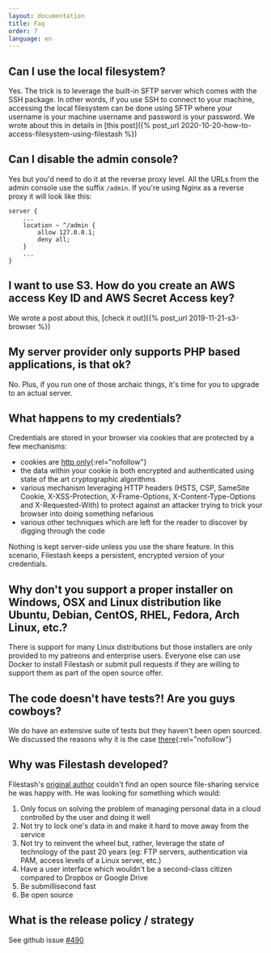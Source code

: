 ```yaml
---
layout: documentation
title: Faq
order: 7
language: en
---
```


## Can I use the local filesystem?

Yes. The trick is to leverage the built-in SFTP server which comes with the SSH package. In other words, if you use SSH to connect to your machine, accessing the local filesystem can be done using SFTP where your username is your machine username and password is your password. We wrote about this in details in [this post]({% post_url 2020-10-20-how-to-access-filesystem-using-filestash %})

## Can I disable the admin console?

Yes but you'd need to do it at the reverse proxy level. All the URLs from the admin console use the suffix `/admin`. If you're using Nginx as a reverse proxy it will look like this:
```
server {
    ...
    location ~ ^/admin {
        allow 127.0.0.1;
        deny all;
    }
    ...
}
```

## I want to use S3. How do you create an AWS access Key ID and AWS Secret Access key?

We wrote a post about this, [check it out]({% post_url 2019-11-21-s3-browser %})

## My server provider only supports PHP based applications, is that ok?

No. Plus, if you run one of those archaic things, it's time for you to upgrade to an actual server.

## What happens to my credentials?

Credentials are stored in your browser via cookies that are protected by a few mechanisms:
- cookies are [http only](https://developer.mozilla.org/en-US/docs/Web/HTTP/Cookies){:rel="nofollow"}
- the data within your cookie is both encrypted and authenticated using state of the art cryptographic algorithms
- various mechanism leveraging HTTP headers (HSTS, CSP, SameSite Cookie, X-XSS-Protection, X-Frame-Options, X-Content-Type-Options and X-Requested-With) to protect against an attacker trying to trick your browser into doing something nefarious
- various other techniques which are left for the reader to discover by digging through the code

Nothing is kept server-side unless you use the share feature. In this scenario, Filestash keeps a persistent, encrypted version of your credentials.

## Why don't you support a proper installer on Windows, OSX and Linux distribution like Ubuntu, Debian, CentOS, RHEL, Fedora, Arch Linux, etc.?

There is support for many Linux distributions but those installers are only provided to my patreons and enterprise users. Everyone else can use Docker to install Filestash or submit pull requests if they are willing to support them as part of the open source offer.

## The code doesn't have tests?! Are you guys cowboys?

We do have an extensive suite of tests but they haven't been open sourced. We discussed the reasons why it is the case [there](https://github.com/mickael-kerjean/filestash/blob/master/CONTRIBUTING.md#tests){:rel="nofollow"}

## Why was Filestash developed?

Filestash's [original author](https://mickael.kerjean.me) couldn't find an open source file-sharing service he was happy with. He was looking for something which would:
1. Only focus on solving the problem of managing personal data in a cloud controlled by the user and doing it well
2. Not try to lock one's data in and make it hard to move away from the service
3. Not try to reinvent the wheel but, rather, leverage the state of technology of the past 20 years (eg: FTP servers, authentication via PAM, access levels of a Linux server, etc.)
4. Have a user interface which wouldn't be a second-class citizen compared to Dropbox or Google Drive
5. Be submillisecond fast
6. Be open source

## What is the release policy / strategy

See github issue [#490](https://github.com/mickael-kerjean/filestash/issues/490)

